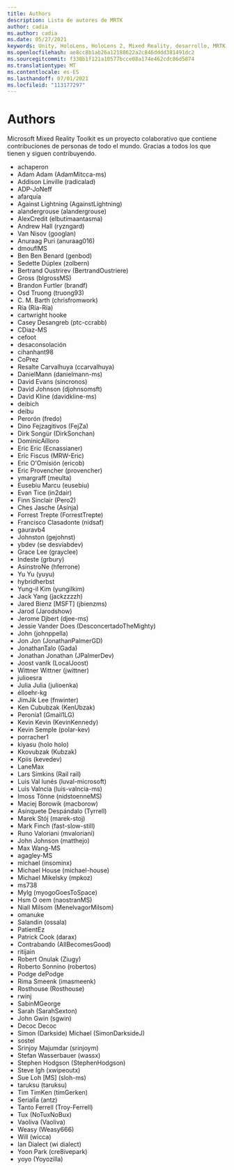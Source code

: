 ```yaml
---
title: Authors
description: Lista de autores de MRTK
author: cadia
ms.author: cadia
ms.date: 05/27/2021
keywords: Unity, HoloLens, HoloLens 2, Mixed Reality, desarrollo, MRTK, C#, Colaboradores, Community
ms.openlocfilehash: ae8cc8b1ab26a12188622a2c846dddd381491dc2
ms.sourcegitcommit: f338b1f121a10577bcce08a174e462cdc86d5874
ms.translationtype: MT
ms.contentlocale: es-ES
ms.lasthandoff: 07/01/2021
ms.locfileid: "113177297"
---
```

# <a name="authors"></a>Authors

Microsoft Mixed Reality Toolkit es un proyecto colaborativo que contiene contribuciones de personas de todo el mundo. Gracias a todos los que tienen y siguen contribuyendo.

- achaperon
- Adam Adam (AdamMitcca-ms)
- Addison Linville (radicalad)
- ADP-JoNeff
- afarquía
- Against Lightning (AgainstLightning)
- alandergrouse (alandergrouse)
- AlexCredit (elbutimaantasma)
- Andrew Hall (ryzngard)
- Van Nisov (googlan)
- Anuraag Puri (anuraag016)
- dmouflMS
- Ben Ben Benard (genbod)
- Sedette Dúplex (zolbern)
- Bertrand Oustrirev (BertrandOustriere)
- Gross (blgrossMS)
- Brandon Furtler (brandf)
- Osd Truong (truong93)
- C. M. Barth (chrisfromwork)
- Ría (Ría-Ría)
- cartwright hooke
- Casey Desangreb (ptc-ccrabb)
- CDiaz-MS
- cefoot
- desaconsolación
- cihanhant98
- CoPrez
- Resalte Carvalhuya (ccarvalhuya)
- DanielMann (danielmann-ms)
- David Evans (sincronos)
- David Johnson (djohnsomsft)
- David Kline (davidkline-ms)
- deibich
- deibu
- Perorón (fredo)
- Dino Fejzagitivos (FejZa)
- Dirk Songür (DirkSonchan)
- DominicAílloro
- Eric Eric (Ecnassianer)
- Eric Fiscus (MRW-Eric)
- Eric O'Omisión (ericob)
- Eric Provencher (provencher)
- ymargraff (meulta)
- Eusebiu Marcu (eusebiu)
- Evan Tice (in2dair)
- Finn Sinclair (Pero2)
- Ches Jasche (Asínja)
- Forrest Trepte (ForrestTrepte)
- Francisco Clasadonte (nidsaf)
- gauravb4
- Johnston (gejohnst)
- ybdev (se desvíabdev)
- Grace Lee (grayclee)
- Indeste (grbury)
- AsínstroNe (hferrone)
- Yu Yu (yuyu)
- hybridherbst
- Yung-il Kim (yungilkim)
- Jack Yang (jackzzzzh)
- Jared Bienz [MSFT] (jbienzms)
- Jarod (Jarodshow)
- Jerome Djbert (djee-ms)
- Jessie Vander Does (DesconcertadoTheMighty)
- John (johnppella)
- Jon Jon (JonathanPalmerGD)
- JonathanTalo (Gada)
- Jonathan Jonathan (JPalmerDev)
- Joost vanIk (LocalJoost)
- Wittner Wittner (jwittner)
- julioesra
- Julia Julia (julioenka)
- élloehr-kg
- JimJik Lee (fnwinter)
- Ken Cububzak (KenUbzak)
- Peronía1 (Gmail1LG)
- Kevin Kevin (KevinKennedy)
- Kevin Semple (polar-kev)
- porracher1
- kiyasu (holo holo)
- Kkovubzak (Kubzak)
- Kpiis (kevedev)
- LaneMax
- Lars Simkins (Rail rail)
- Luis Val lunés (luval-microsoft)
- Luis Valncia (luis-valncia-ms)
- Imoss Tönne (nidstoenneMS)
- Maciej Borowik (macborow)
- Asínquete Despándalo (Tyrrell)
- Marek Stój (marek-stoj)
- Mark Finch (fast-slow-still)
- Runo Valoriani (mvaloriani)
- John Johnson (matthejo)
- Max Wang-MS
- agagley-MS
- michael (insominx)
- Michael House (michael-house)
- Michael Mikelsky (mpkoz)
- ms738
- Mylg (myogoGoesToSpace)
- Hsm O oem (naostranMS)
- Niall Milsom (MenelvagorMilsom)
- omanuke
- Salandin (ossala)
- PatientEz
- Patrick Cook (darax)
- Contrabando (AllBecomesGood)
- ritijain
- Robert Onulak (Ziugy)
- Roberto Sonnino (robertos)
- Podge dePodge
- Rima Smeenk (imasmeenk)
- Rosthouse (Rosthouse)
- rwinj
- SabinMGeorge
- Sarah (SarahSexton)
- John Gwin (sgwin)
- Decoc Decoc
- Simon (Darkside) Michael (SimonDarksideJ)
- sostel
- Srinjoy Majumdar (srinjoym)
- Stefan Wasserbauer (wassx)
- Stephen Hodgson (StephenHodgson)
- Steve Igh (xwipeoutx)
- Sue Loh [MS] (sloh-ms)
- taruksu (taruksu)
- Tim TimKen (timGerken)
- SerialÍa (antz)
- Tanto Ferrell (Troy-Ferrell)
- Tux (NoTuxNoBux)
- Vaoliva (Vaoliva)
- Weasy (Weasy666)
- Will (wicca)
- Ian Dialect (wi dialect)
- Yoon Park (cre8ivepark)
- yoyo (Yoyozilla)

